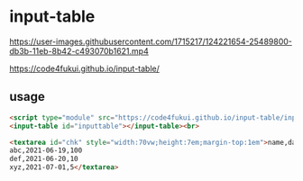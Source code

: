 
# input-table
 
https://user-images.githubusercontent.com/1715217/124221654-25489800-db3b-11eb-8b42-c493070b1621.mp4

https://code4fukui.github.io/input-table/

## usage

```html
<script type="module" src="https://code4fukui.github.io/input-table/input-table.js"></script>
<input-table id="inputtable"></input-table><br>

<textarea id="chk" style="width:70vw;height:7em;margin-top:1em">name,date,value
abc,2021-06-19,100
def,2021-06-20,10
xyz,2021-07-01,5</textarea>
```

